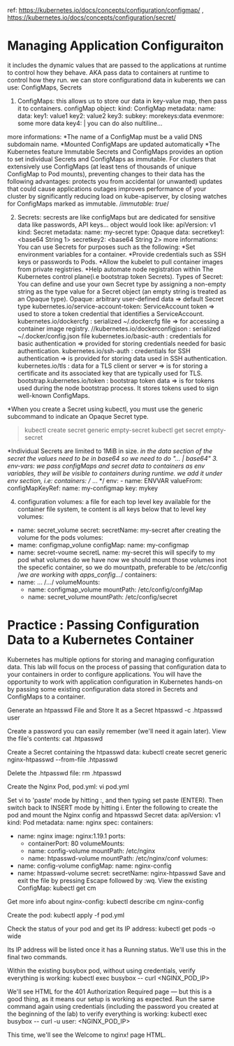 ref: https://kubernetes.io/docs/concepts/configuration/configmap/ , https://kubernetes.io/docs/concepts/configuration/secret/

# Managing Application Configuraiton

it includes the dynamic values that are passed to the applications at runtime to control how they behave.
AKA pass data to containers at runtime to control how they run.
we can store configurationd data in kuberents we can use: ConfigMaps, Secrets

1. ConfigMaps:
this allows us to store our data in key-value map, then pass it to containers.
configMap object:
    kind: ConfigMap
    metadata:
        name:
    data:
        key1: value1
        key2: value2
        key3:
            subkey:
                morekeys:data
                evenmore: some more data
        key4: |
            you can do also 
            nultiline...

more informations:
    *The name of a ConfigMap must be a valid DNS subdomain name.
    *Mounted ConfigMaps are updated automatically
    *The Kubernetes feature Immutable Secrets and ConfigMaps provides an option to set individual Secrets and ConfigMaps as immutable. For clusters that extensively use ConfigMaps (at least tens of thousands of unique ConfigMap to Pod mounts), preventing changes to their data has the following advantages:
        protects you from accidental (or unwanted) updates that could cause applications outages
        improves performance of your cluster by significantly reducing load on kube-apiserver, by closing watches for ConfigMaps marked as immutable. /*immutable: true*/

2. Secrets:
secrests are like configMaps but are dedicated for sensitive data like passwords, API keys...
object would look like:
apiVersion: v1
kind: Secret
metadata:
    name: my-secret
type: Opaque
data:
    secretkey1: <base64 String 1>
    secretkey2: <base64 String 2>
more informations:
You can use Secrets for purposes such as the following:
    *Set environment variables for a container.
    *Provide credentials such as SSH keys or passwords to Pods.
    *Allow the kubelet to pull container images from private registries.
    *Help automate node registration within The Kubernetes control plane(i.e bootstrap token Secrets).
Types of Secret:
You can define and use your own Secret type by assigning a non-empty string as the type value for a Secret object (an empty string is treated as an Opaque type).
    Opaque: arbitrary user-defined data =>  default Secret type
    kubernetes.io/service-account-token: ServiceAccount token => used to store a token credential that identifies a ServiceAccount.
    kubernetes.io/dockercfg	: serialized ~/.dockercfg file => for accessing a container image registry.
        //kubernetes.io/dockerconfigjson	: serialized ~/.docker/config.json file
    kubernetes.io/basic-auth    : credentials for basic authentication => provided for storing credentials needed for basic authentication.
    kubernetes.io/ssh-auth	: credentials for SSH authentication => is provided for storing data used in SSH authentication.
    kubernetes.io/tls	: data for a TLS client or server => is for storing a certificate and its associated key that are typically used for TLS.
    bootstrap.kubernetes.io/token	: bootstrap token data => is for tokens used during the node bootstrap process. It stores tokens used to sign well-known ConfigMaps.

*When you create a Secret using kubectl, you must use the generic subcommand to indicate an Opaque Secret type. 
> kubectl create secret generic empty-secret
> kubectl get secret empty-secret

*Individual Secrets are limited to 1MiB in size. 
*in the data section of the secret the values need to be in base64 so we need to do "... | base64"
3. env-vars:
we pass configMaps and secret data to containers as env variables, they will be visible to containers during runtime.
we add it under env section, i.e:
containers:
    /*
    ...
    */
    env:
    -   name: ENVVAR
        valueFrom:
            configMapKeyRef:
                name: my-configmap
                key: mykey

4. configuration volumes:
a file for each top level key available for the container file system, te content is all keys below that to level key
volumes:
-   name: secret_volume
    secret:
        secretName: my-secret
after creating the volume for the pods
volumes:
-   mame: configmap_volune
    configMap:
        name: my-configmap
-   name: secret-voume
    secretL
        name: my-secret
this will specify to my pod what volumes do we have now we should mount those volumes inot the specefic container, so we do mountpath, preferable to be /etc/config /*we are working with apps_config...*/
containers:
-   name: ...
    /*...*/
    volumeMounts:
    -   name: configmap_volume
        mountPath: /etc/config/confgiMap
    -   name: secret_volume
        mountPath: /etc/config/secret

# Practice : Passing Configuration Data to a Kubernetes Container
Kubernetes has multiple options for storing and managing configuration data. This lab will focus on the process of passing that configuration data to your containers in order to configure applications. You will have the opportunity to work with application configuration in Kubernetes hands-on by passing some existing configuration data stored in Secrets and ConfigMaps to a container.

Generate an htpasswd File and Store It as a Secret
htpasswd -c .htpasswd user

Create a password you can easily remember (we'll need it again later).
View the file's contents:
cat .htpasswd

Create a Secret containing the htpasswd data:
kubectl create secret generic nginx-htpasswd --from-file .htpasswd

Delete the .htpasswd file:
rm .htpasswd

Create the Nginx Pod, pod.yml:
vi pod.yml

Set vi to 'paste' mode by hitting :, and then typing set paste (ENTER). Then switch back to INSERT mode by hitting i.
Enter the following to create the pod and mount the Nginx config and htpasswd Secret data:
apiVersion: v1
kind: Pod
metadata:
  name: nginx
spec:
  containers:
  - name: nginx
    image: nginx:1.19.1
    ports:
    - containerPort: 80
    volumeMounts:
    - name: config-volume
      mountPath: /etc/nginx
    - name: htpasswd-volume
      mountPath: /etc/nginx/conf
  volumes:
  - name: config-volume
    configMap:
      name: nginx-config
  - name: htpasswd-volume
    secret:
      secretName: nginx-htpasswd
Save and exit the file by pressing Escape followed by :wq.
View the existing ConfigMap:
kubectl get cm

Get more info about nginx-config:
kubectl describe cm nginx-config

Create the pod:
kubectl apply -f pod.yml

Check the status of your pod and get its IP address:
kubectl get pods -o wide

Its IP address will be listed once it has a Running status. We'll use this in the final two commands.

Within the existing busybox pod, without using credentials, verify everything is working:
kubectl exec busybox -- curl <NGINX_POD_IP>

We'll see HTML for the 401 Authorization Required page — but this is a good thing, as it means our setup is working as expected.
Run the same command again using credentials (including the password you created at the beginning of the lab) to verify everything is working:
kubectl exec busybox -- curl -u user:<PASSWORD> <NGINX_POD_IP>

This time, we'll see the Welcome to nginx! page HTML.